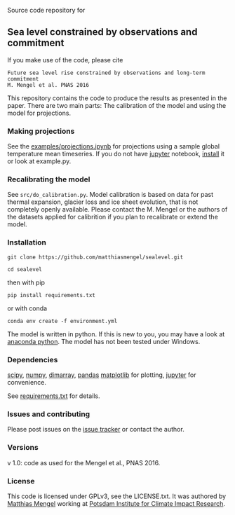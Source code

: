 Source code repository for

## Sea level constrained by observations and commitment

If you make use of the code, please cite

```
Future sea level rise constrained by observations and long-term commitment
M. Mengel et al. PNAS 2016
```

This repository contains the code to produce the results as presented in the paper.
There are two main parts: The calibration of the model and using the model for projections.

### Making projections
See the [examples/projections.ipynb](https://github.com/matthiasmengel/sealevel/blob/master/examples/projection.ipynb) for projections using a sample global temperature mean timeseries.
If you do not have [jupyter](http://jupyter.org/) notebook, [install](http://jupyter.readthedocs.org/en/latest/install.html) it or look at example.py.

### Recalibrating the model
See `src/do_calibration.py`.
Model calibration is based on data for past thermal expansion, glacier loss and ice sheet evolution, that is not completely openly available. Please contact the M. Mengel or the authors of the datasets applied for calibrition if you plan to recalibrate or extend the model.

### Installation

`git clone https://github.com/matthiasmengel/sealevel.git`

`cd sealevel`

then with pip

`pip install requirements.txt`

or with conda

`conda env create -f environment.yml`

The model is written in python. If this is new to you, you may have a look at [anaconda python](https://www.continuum.io/downloads). The model has not been tested under Windows.

### Dependencies

[scipy](http://www.scipy.org/), 
[numpy](http://www.numpy.org/), 
[dimarray](http://dimarray.readthedocs.org/en/latest/), 
[pandas](http://pandas.pydata.org/)
[matplotlib](http://matplotlib.org/) for plotting, 
[jupyter](http://jupyter.org/) for convenience.

See [requirements.txt](https://github.com/matthiasmengel/sealevel/blob/master/requirements.txt) for details.

### Issues and contributing

Please post issues on the [issue tracker](https://github.com/matthiasmengel/sealevel/issues) or contact the author.

### Versions

v 1.0: code as used for the Mengel et al., PNAS 2016.

### License

This code is licensed under GPLv3, see the LICENSE.txt. It was authored by [Matthias Mengel](http://www.pik-potsdam.de/~mengel/) working at [Potsdam Institute for Climate Impact Research](http://pik-potsdam.de/). 


